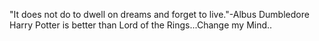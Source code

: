 "It does not do to dwell on dreams and forget to live."-Albus Dumbledore
Harry Potter is better than Lord of the Rings...Change my Mind..
